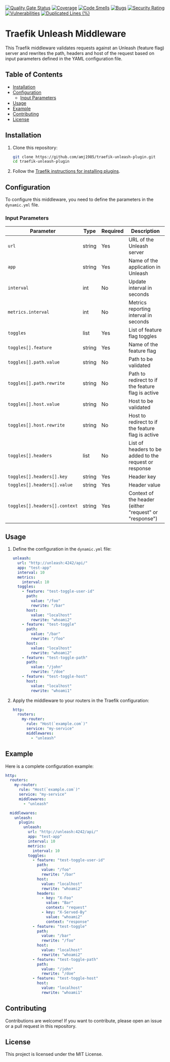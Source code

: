 [![Quality Gate Status](https://sonarcloud.io/api/project_badges/measure?project=amj1985_traefik-unleash-plugin&metric=alert_status)](https://sonarcloud.io/summary/new_code?id=amj1985_traefik-unleash-plugin)
[![Coverage](https://sonarcloud.io/api/project_badges/measure?project=amj1985_traefik-unleash-plugin&metric=coverage)](https://sonarcloud.io/summary/new_code?id=amj1985_traefik-unleash-plugin)
[![Code Smells](https://sonarcloud.io/api/project_badges/measure?project=amj1985_traefik-unleash-plugin&metric=code_smells)](https://sonarcloud.io/summary/new_code?id=amj1985_traefik-unleash-plugin)
[![Bugs](https://sonarcloud.io/api/project_badges/measure?project=amj1985_traefik-unleash-plugin&metric=bugs)](https://sonarcloud.io/summary/new_code?id=amj1985_traefik-unleash-plugin)
[![Security Rating](https://sonarcloud.io/api/project_badges/measure?project=amj1985_traefik-unleash-plugin&metric=security_rating)](https://sonarcloud.io/summary/new_code?id=amj1985_traefik-unleash-plugin)
[![Vulnerabilities](https://sonarcloud.io/api/project_badges/measure?project=amj1985_traefik-unleash-plugin&metric=vulnerabilities)](https://sonarcloud.io/summary/new_code?id=amj1985_traefik-unleash-plugin)
[![Duplicated Lines (%)](https://sonarcloud.io/api/project_badges/measure?project=amj1985_traefik-unleash-plugin&metric=duplicated_lines_density)](https://sonarcloud.io/summary/new_code?id=amj1985_traefik-unleash-plugin)

# Traefik Unleash Middleware

This Traefik middleware validates requests against an Unleash (feature flag) server and rewrites the path, headers and host of the
request based on input parameters defined in the YAML configuration file.

## Table of Contents

- [Installation](#installation)
- [Configuration](#configuration)
    - [Input Parameters](#input-parameters)
- [Usage](#usage)
- [Example](#example)
- [Contributing](#contributing)
- [License](#license)

## Installation

1. Clone this repository:
    ```bash
    git clone https://github.com/amj1985/traefik-unleash-plugin.git
    cd traefik-unleash-plugin
    ```

2. Follow the [Traefik instructions for installing plugins](https://doc.traefik.io/traefik/plugins/overview/).

## Configuration

To configure this middleware, you need to define the parameters in the `dynamic.yml` file.

### Input Parameters

| Parameter                     | Type   | Required | Description                                            |
|-------------------------------|--------|----------|--------------------------------------------------------|
| `url`                         | string | Yes      | URL of the Unleash server                              |
| `app`                         | string | Yes      | Name of the application in Unleash                     |
| `interval`                    | int    | No       | Update interval in seconds                             |
| `metrics.interval`            | int    | No       | Metrics reporting interval in seconds                  |
| `toggles`                     | list   | Yes      | List of feature flag toggles                           |
| `toggles[].feature`           | string | Yes      | Name of the feature flag                               |
| `toggles[].path.value`        | string | No       | Path to be validated                                   |
| `toggles[].path.rewrite`      | string | No       | Path to redirect to if the feature flag is active      |
| `toggles[].host.value`        | string | No       | Host to be validated                                   |
| `toggles[].host.rewrite`      | string | No       | Host to redirect to if the feature flag is active      |
| `toggles[].headers`           | list   | No       | List of headers to be added to the request or response |
| `toggles[].headers[].key`     | string | Yes      | Header key                                             |
| `toggles[].headers[].value`   | string | Yes      | Header value                                           |
| `toggles[].headers[].context` | string | Yes      | Context of the header (either "request" or "response") |

## Usage

1. Define the configuration in the `dynamic.yml` file:

    ```yaml
    unleash:
      url: "http://unleash:4242/api/"
      app: "test-app"
      interval: 10
      metrics:
        interval: 10
      toggles:
        - feature: "test-toggle-user-id"
          path:
            value: "/foo"
            rewrite: "/bar"
          host:
            value: "localhost"
            rewrite: "whoami2"
        - feature: "test-toggle"
          path:
            value: "/bar"
            rewrite: "/foo"
          host:
            value: "localhost"
            rewrite: "whoami2"
        - feature: "test-toggle-path"
          path:
            value: "/john"
            rewrite: "/doe"
        - feature: "test-toggle-host"
          host:
            value: "localhost"
            rewrite: "whoami1"
    ```

2. Apply the middleware to your routers in the Traefik configuration:

    ```yaml
    http:
      routers:
        my-router:
          rule: "Host(`example.com`)"
          service: "my-service"
          middlewares: 
            - "unleash"
    ```

## Example

Here is a complete configuration example:

```yaml
http:
  routers:
    my-router:
      rule: "Host(`example.com`)"
      service: "my-service"
      middlewares:
        - "unleash"

  middlewares:
    unleash:
      plugin:
        unleash:
          url: "http://unleash:4242/api/"
          app: "test-app"
          interval: 10
          metrics:
            interval: 10
          toggles:
            - feature: "test-toggle-user-id"
              path:
                value: "/foo"
                rewrite: "/bar"
              host:
                value: "localhost"
                rewrite: "whoami2"
              headers:
                - key: "X-Foo"
                  value: "Bar"
                  context: "request"
                - key: "X-Served-By"
                  value: "whoami2"
                  context: "response"
            - feature: "test-toggle"
              path:
                value: "/bar"
                rewrite: "/foo"
              host:
                value: "localhost"
                rewrite: "whoami2"
            - feature: "test-toggle-path"
              path:
                value: "/john"
                rewrite: "/doe"
            - feature: "test-toggle-host"
              host:
                value: "localhost"
                rewrite: "whoami1"
```

## Contributing

Contributions are welcome! If you want to contribute, please open an issue or a pull request in this repository.

## License

This project is licensed under the MIT License.